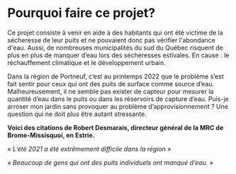 # Pourquoi faire ce projet?

Ce projet consiste à venir en aide à des habitants qui ont été victime de la sécheresse de leur puits et ne pouvaient donc pas vérifier l'abondance d'eau. Aussi, de nombreuses municipalités du sud du Québec risquent de plus en plus de manquer d’eau lors des sécheresses estivales. En cause : le réchauffement climatique et le développement urbain.

Dans la région de Portneuf, c’est au printemps 2022 que le problème s’est fait sentir pour ceux qui ont des puits de surface comme source d’eau. Malheureusement, il ne semble pas exister de capteur pour mesurer la quantité d’eau dans le puits ou dans les réservoirs de capture d’eau. Puis-je arroser mon jardin sans provoquer au problème d’approvisionnement ? Une question qui ne doit plus être autant stressante.

**Voici des citations de Robert Desmarais, directeur général de la MRC de Brome-Missisquoi, en Estrie.**

_« L’été 2021 a été extrêmement difficile dans la région »_

_« Beaucoup de gens qui ont des puits individuels ont manqué d’eau. »_
